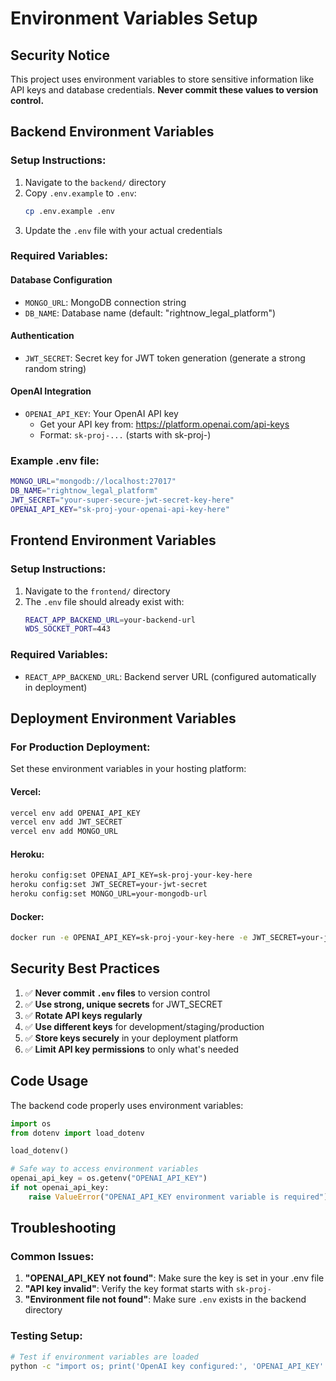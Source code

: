 # Environment Variables Setup

## Security Notice
This project uses environment variables to store sensitive information like API keys and database credentials. **Never commit these values to version control.**

## Backend Environment Variables

### Setup Instructions:
1. Navigate to the `backend/` directory
2. Copy `.env.example` to `.env`:
   ```bash
   cp .env.example .env
   ```
3. Update the `.env` file with your actual credentials

### Required Variables:

#### Database Configuration
- `MONGO_URL`: MongoDB connection string
- `DB_NAME`: Database name (default: "rightnow_legal_platform")

#### Authentication
- `JWT_SECRET`: Secret key for JWT token generation (generate a strong random string)

#### OpenAI Integration
- `OPENAI_API_KEY`: Your OpenAI API key
  - Get your API key from: https://platform.openai.com/api-keys
  - Format: `sk-proj-...` (starts with sk-proj-)

### Example .env file:
```bash
MONGO_URL="mongodb://localhost:27017"
DB_NAME="rightnow_legal_platform"
JWT_SECRET="your-super-secure-jwt-secret-key-here"
OPENAI_API_KEY="sk-proj-your-openai-api-key-here"
```

## Frontend Environment Variables

### Setup Instructions:
1. Navigate to the `frontend/` directory
2. The `.env` file should already exist with:
   ```bash
   REACT_APP_BACKEND_URL=your-backend-url
   WDS_SOCKET_PORT=443
   ```

### Required Variables:
- `REACT_APP_BACKEND_URL`: Backend server URL (configured automatically in deployment)

## Deployment Environment Variables

### For Production Deployment:
Set these environment variables in your hosting platform:

#### Vercel:
```bash
vercel env add OPENAI_API_KEY
vercel env add JWT_SECRET
vercel env add MONGO_URL
```

#### Heroku:
```bash
heroku config:set OPENAI_API_KEY=sk-proj-your-key-here
heroku config:set JWT_SECRET=your-jwt-secret
heroku config:set MONGO_URL=your-mongodb-url
```

#### Docker:
```bash
docker run -e OPENAI_API_KEY=sk-proj-your-key-here -e JWT_SECRET=your-jwt-secret ...
```

## Security Best Practices

1. ✅ **Never commit `.env` files** to version control
2. ✅ **Use strong, unique secrets** for JWT_SECRET
3. ✅ **Rotate API keys regularly**
4. ✅ **Use different keys** for development/staging/production
5. ✅ **Store keys securely** in your deployment platform
6. ✅ **Limit API key permissions** to only what's needed

## Code Usage

The backend code properly uses environment variables:

```python
import os
from dotenv import load_dotenv

load_dotenv()

# Safe way to access environment variables
openai_api_key = os.getenv("OPENAI_API_KEY")
if not openai_api_key:
    raise ValueError("OPENAI_API_KEY environment variable is required")
```

## Troubleshooting

### Common Issues:
1. **"OPENAI_API_KEY not found"**: Make sure the key is set in your .env file
2. **"API key invalid"**: Verify the key format starts with `sk-proj-`
3. **"Environment file not found"**: Make sure `.env` exists in the backend directory

### Testing Setup:
```bash
# Test if environment variables are loaded
python -c "import os; print('OpenAI key configured:', 'OPENAI_API_KEY' in os.environ)"
```